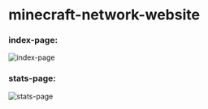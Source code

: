 # minecraft-network-website

<h3>index-page:</h3>
<img src="https://screenshotscdn.firefoxusercontent.com/images/0206a05e-5fb5-4f0c-bed6-b889d51031e4.png" alt="index-page">

<h3>stats-page:</h3>
<img src="https://technikclou.com/assets/images/woltex.png" alt="stats-page">
